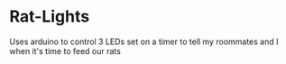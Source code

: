 # Rat-Lights
Uses arduino to control 3 LEDs set on a timer to tell my roommates and I when it's time to feed our rats

